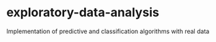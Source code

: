 # exploratory-data-analysis
Implementation of predictive and classification algorithms with real data
